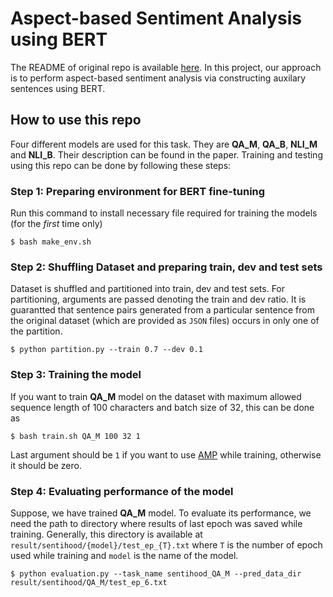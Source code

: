 # Aspect-based Sentiment Analysis using BERT
The README of original repo is available [here](https://github.com/HSLCY/ABSA-BERT-pair/blob/master/README.md). In this project, our approach is to perform aspect-based sentiment analysis via constructing auxilary sentences using BERT.
## How to use this repo
Four different models are used for this task. They are __QA_M__, __QA_B__, __NLI_M__ and __NLI_B__. Their description can be found in the paper. Training and testing using this repo can be done by following these steps:
### Step 1: Preparing environment for BERT fine-tuning
Run this command to install necessary file required for training the models (for the _first_ time only)
```
$ bash make_env.sh
```
### Step 2: Shuffling Dataset and preparing train, dev and test sets
Dataset is shuffled and partitioned into train, dev and test sets. For partitioning, arguments are passed denoting the train and dev ratio. It is guarantted that sentence pairs generated from a particular sentence from the original dataset (which are provided as `JSON` files) occurs in only one of the partition.
```
$ python partition.py --train 0.7 --dev 0.1
```
### Step 3: Training the model
If you want to train __QA_M__ model on the dataset with maximum allowed sequence length of 100 characters and batch size of 32, this can be done as
```
$ bash train.sh QA_M 100 32 1
```
Last argument should be `1` if you want to use [AMP](https://github.com/NVIDIA/apex) while training, otherwise it should be zero.
### Step 4: Evaluating performance of the model
Suppose, we have trained __QA_M__ model. To evaluate its performance, we need the path to directory where results of last epoch was saved while training. Generally, this directory is available at `result/sentihood/{model}/test_ep_{T}.txt` where `T` is the number of epoch used while training and `model` is the name of the model.
```
$ python evaluation.py --task_name sentihood_QA_M --pred_data_dir result/sentihood/QA_M/test_ep_6.txt
```

